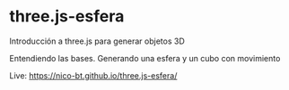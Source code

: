 # three.js-esfera
Introducción a three.js para generar objetos 3D

Entendiendo las bases. Generando una esfera y un cubo con movimiento

Live: https://nico-bt.github.io/three.js-esfera/
